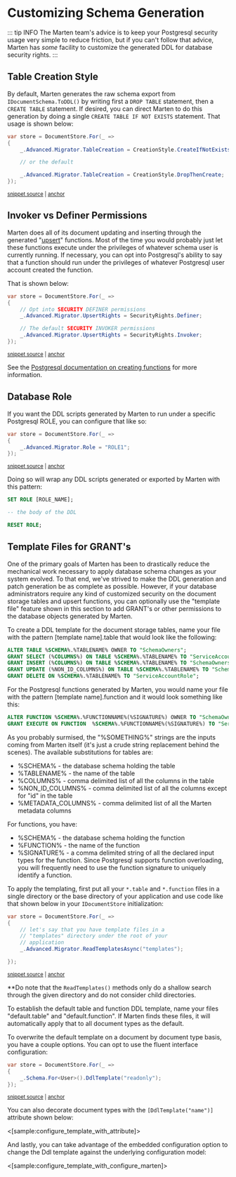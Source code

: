 # Customizing Schema Generation

::: tip INFO
The Marten team's advice is to keep your Postgresql security usage very simple to reduce friction, but if you can't
follow that advice, Marten has <i>some</i> facility to customize the generated DDL for database security rights.
:::

## Table Creation Style

By default, Marten generates the raw schema export from `IDocumentSchema.ToDDL()` by
writing first a `DROP TABLE` statement, then a `CREATE TABLE` statement. If desired, you can direct Marten
to do this generation by doing a single `CREATE TABLE IF NOT EXISTS` statement. That usage is shown below:

<!-- snippet: sample_customizing_table_creation -->
<a id='snippet-sample_customizing_table_creation'></a>
```cs
var store = DocumentStore.For(_ =>
{
    _.Advanced.Migrator.TableCreation = CreationStyle.CreateIfNotExists;

    // or the default

    _.Advanced.Migrator.TableCreation = CreationStyle.DropThenCreate;
});
```
<sup><a href='https://github.com/JasperFx/marten/blob/master/src/Marten.Testing/Examples/DDLCustomization.cs#L11-L20' title='Snippet source file'>snippet source</a> | <a href='#snippet-sample_customizing_table_creation' title='Start of snippet'>anchor</a></sup>
<!-- endSnippet -->

## Invoker vs Definer Permissions

Marten does all of its document updating and inserting through the generated "[upsert](https://wiki.postgresql.org/wiki/UPSERT)"
functions. Most of the time you would probably just let these functions execute under the privileges of whatever
schema user is currently running. If necessary, you can opt into Postgresql's ability to say that a function
should run under the privileges of whatever Postgresql user account created the function.

That is shown below:

<!-- snippet: sample_customizing_upsert_rights -->
<a id='snippet-sample_customizing_upsert_rights'></a>
```cs
var store = DocumentStore.For(_ =>
{
    // Opt into SECURITY DEFINER permissions
    _.Advanced.Migrator.UpsertRights = SecurityRights.Definer;

    // The default SECURITY INVOKER permissions
    _.Advanced.Migrator.UpsertRights = SecurityRights.Invoker;
});
```
<sup><a href='https://github.com/JasperFx/marten/blob/master/src/Marten.Testing/Examples/DDLCustomization.cs#L25-L34' title='Snippet source file'>snippet source</a> | <a href='#snippet-sample_customizing_upsert_rights' title='Start of snippet'>anchor</a></sup>
<!-- endSnippet -->

See the [Postgresql documentation on creating functions](https://www.postgresql.org/docs/9.5/static/sql-createfunction.html) for more information.

## Database Role

If you want the DDL scripts generated by Marten to run under a specific Postgresql ROLE, you can configure that like so:

<!-- snippet: sample_customizing_role -->
<a id='snippet-sample_customizing_role'></a>
```cs
var store = DocumentStore.For(_ =>
{
    _.Advanced.Migrator.Role = "ROLE1";
});
```
<sup><a href='https://github.com/JasperFx/marten/blob/master/src/Marten.Testing/Examples/DDLCustomization.cs#L39-L45' title='Snippet source file'>snippet source</a> | <a href='#snippet-sample_customizing_role' title='Start of snippet'>anchor</a></sup>
<!-- endSnippet -->

Doing so will wrap any DDL scripts generated or exported by Marten with this pattern:

```sql
SET ROLE [ROLE_NAME];

-- the body of the DDL

RESET ROLE;

```

## Template Files for GRANT's

One of the primary goals of Marten has been to drastically reduce the mechanical work necessary to apply
database schema changes as your system evolved. To that end, we've strived to make the DDL generation
and patch generation be as complete as possible. However, if your database administrators require any kind
of customized security on the document storage tables and upsert functions, you can optionally use the
"template file" feature shown in this section to add GRANT's or other permissions to the database objects
generated by Marten.

To create a DDL template for the document storage tables, name your file with the pattern [template name].table that would look like the following:

```sql
ALTER TABLE %SCHEMA%.%TABLENAME% OWNER TO "SchemaOwners";
GRANT SELECT (%COLUMNS%) ON TABLE %SCHEMA%.%TABLENAME% TO "ServiceAccountRole", "SchemaOwners";
GRANT INSERT (%COLUMNS%) ON TABLE %SCHEMA%.%TABLENAME% TO "SchemaOwners";
GRANT UPDATE (%NON_ID_COLUMNS%) ON TABLE %SCHEMA%.%TABLENAME% TO "SchemaOwners";
GRANT DELETE ON %SCHEMA%.%TABLENAME% TO "ServiceAccountRole";
```

For the Postgresql functions generated by Marten, you would name your file with the pattern [template name].function and it would look something like this:

```sql
ALTER FUNCTION %SCHEMA%.%FUNCTIONNAME%(%SIGNATURE%) OWNER TO "SchemaOwners";
GRANT EXECUTE ON FUNCTION  %SCHEMA%.%FUNCTIONNAME%(%SIGNATURE%) TO "ServiceAccountRole";
```

As you probably surmised, the "%SOMETHING%" strings are the inputs coming from Marten itself (it's just a crude string replacement behind the scenes).
The available substitutions for tables are:

* %SCHEMA% - the database schema holding the table
* %TABLENAME% - the name of the table
* %COLUMNS% - comma delimited list of all the columns in the table
* %NON_ID_COLUMNS% - comma delimited list of all the columns except for "id" in the table
* %METADATA_COLUMNS% - comma delimited list of all the Marten metadata columns

For functions, you have:

* %SCHEMA% - the database schema holding the function
* %FUNCTION% - the name of the function
* %SIGNATURE% - a comma delimited string of all the declared input types for the function. Since Postgresql supports function overloading, you will frequently need to use the function signature to uniquely identify a function.

To apply the templating, first put all your `*.table` and `*.function` files in a single directory or the base directory of your application and use code
like that shown below in your `IDocumentStore` initialization:

<!-- snippet: sample_using_ddl_templates -->
<a id='snippet-sample_using_ddl_templates'></a>
```cs
var store = DocumentStore.For(_ =>
{
    // let's say that you have template files in a
    // "templates" directory under the root of your
    // application
    _.Advanced.Migrator.ReadTemplatesAsync("templates");

});
```
<sup><a href='https://github.com/JasperFx/marten/blob/master/src/Marten.Testing/Examples/DDLCustomization.cs#L50-L59' title='Snippet source file'>snippet source</a> | <a href='#snippet-sample_using_ddl_templates' title='Start of snippet'>anchor</a></sup>
<!-- endSnippet -->

**Do note that the `ReadTemplates()` methods only do a shallow search through the given directory and do not consider child directories.

To establish the default table and function DDL template, name your files "default.table" and "default.function". If Marten finds these files,
it will automatically apply that to all document types as the default.

To overwrite the default template on a document by document type basis, you have a couple options. You can opt to use the fluent interface configuration:

<!-- snippet: sample_configure_ddl_template_by_fi -->
<a id='snippet-sample_configure_ddl_template_by_fi'></a>
```cs
var store = DocumentStore.For(_ =>
{
    _.Schema.For<User>().DdlTemplate("readonly");
});
```
<sup><a href='https://github.com/JasperFx/marten/blob/master/src/Marten.Testing/Examples/DDLCustomization.cs#L64-L69' title='Snippet source file'>snippet source</a> | <a href='#snippet-sample_configure_ddl_template_by_fi' title='Start of snippet'>anchor</a></sup>
<!-- endSnippet -->

You can also decorate document types with the `[DdlTemplate("name")]` attribute shown below:

<[sample:configure_template_with_attribute]>

And lastly, you can take advantage of the embedded configuration option to change the Ddl template against the underlying configuration model:

<[sample:configure_template_with_configure_marten]>
